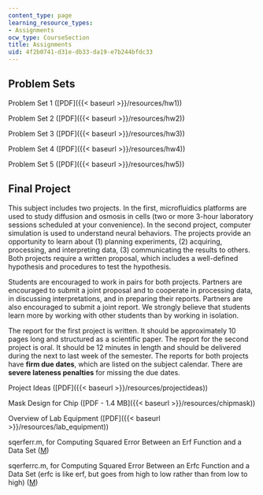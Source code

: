 ```yaml
---
content_type: page
learning_resource_types:
- Assignments
ocw_type: CourseSection
title: Assignments
uid: 4f2b0741-d31e-db33-da19-e7b244bfdc33
---
```


Problem Sets
------------

Problem Set 1 ([PDF]({{< baseurl >}}/resources/hw1))

Problem Set 2 ([PDF]({{< baseurl >}}/resources/hw2))

Problem Set 3 ([PDF]({{< baseurl >}}/resources/hw3))

Problem Set 4 ([PDF]({{< baseurl >}}/resources/hw4))

Problem Set 5 ([PDF]({{< baseurl >}}/resources/hw5))

Final Project
-------------

This subject includes two projects. In the first, microfluidics platforms are used to study diffusion and osmosis in cells (two or more 3-hour laboratory sessions scheduled at your convenience). In the second project, computer simulation is used to understand neural behaviors. The projects provide an opportunity to learn about (1) planning experiments, (2) acquiring, processing, and interpreting data, (3) communicating the results to others. Both projects require a written proposal, which includes a well-defined hypothesis and procedures to test the hypothesis.

Students are encouraged to work in pairs for both projects. Partners are encouraged to submit a joint proposal and to cooperate in processing data, in discussing interpretations, and in preparing their reports. Partners are also encouraged to submit a joint report. We strongly believe that students learn more by working with other students than by working in isolation.

The report for the first project is written. It should be approximately 10 pages long and structured as a scientific paper. The report for the second project is oral. It should be 12 minutes in length and should be delivered during the next to last week of the semester. The reports for both projects have **firm due dates**, which are listed on the subject calendar. There are **severe lateness penalties** for missing the due dates.

Project Ideas ([PDF]({{< baseurl >}}/resources/projectideas))

Mask Design for Chip ([PDF - 1.4 MB]({{< baseurl >}}/resources/chipmask))

Overview of Lab Equipment ([PDF]({{< baseurl >}}/resources/lab_equipment))

sqerferr.m, for Computing Squared Error Between an Erf Function and a Data Set ([M](./resolveuid/b7ccdaf287fd2bb2b0c67c1505962aed))

sqerferrc.m, for Computing Squared Error Between an Erfc Function and a Data Set (erfc is like erf, but goes from high to low rather than from low to high) ([M](./resolveuid/2eb67b7bc616274198f5c0b1a36cfff2))